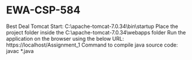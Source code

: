# EWA-CSP-584
Best Deal
Tomcat Start: C:\apache-tomcat-7.0.34\bin\startup
Place the project folder inside the C:\apache-tomcat-7.0.34\webapps folder
Run the application on the browser using the below URL:
https://localhost/Assignment_1
Command to compile java source code: javac *.java
